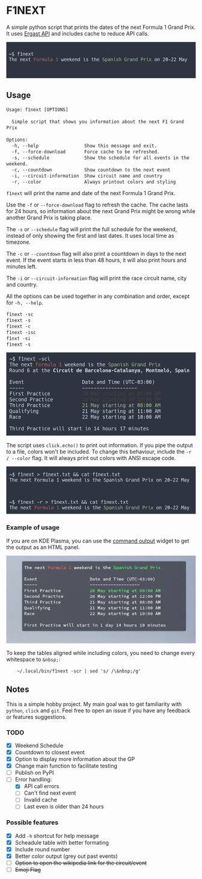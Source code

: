 # F1NEXT

A simple python script that prints the dates of the next Formula 1 Grand Prix.
It uses [Ergast API](https://ergast.com/mrd) and includes cache to reduce API calls.

![Example of output](https://raw.githubusercontent.com/ralacerda/f1next/main/screenshots/screenshot1.png "Example")

## Usage

```
Usage: f1next [OPTIONS]

  Simple script that shows you information about the next F1 Grand Prix

Options:
  -h, --help                 Show this message and exit.
  -f, --force-download       Force cache to be refreshed.
  -s, --schedule             Show the schedule for all events in the weekend.
  -c, --countdown            Show countdown to the next event
  -i, --circuit-information  Show circuit name and country
  -r, --color                Always printout colors and styling

```


`f1next` will print the name and date of the next Formula 1 Grand Prix.

Use the `-f` or `--force-download` flag to refresh the cache.
The cache lasts for 24 hours, so information about the next Grand Prix might be wrong while another Grand Prix is taking place.

The `-s` or `--schedule` flag will print the full schedule for the weekend, instead of only showing the first and last dates.
It uses local time as timezone.

The `-c` or `--countdown` flag will also print a countdown in days to the next event. If the event starts in less than 48 hours, it will also print hours and minutes left.

The `-i` or `--circuit-information` flag will print the race circuit name, city and country.

All the options can be used together in any combination and order, except for `-h, --help`.

    f1next -sc
    f1next -s
    f1next -c
    f1next -isc
    f1nxt -si
    f1next -s

![All output options at the same time](https://raw.githubusercontent.com/ralacerda/f1next/main/screenshots/screenshot3.png "All output options")

The script uses `click.echo()` to print out information. If you pipe the output to a file, colors won't be included.
To change this behaviour, include the `-r / --color` flag. It will always print out colors with ANSI escape code.

![Piping to a file](https://raw.githubusercontent.com/ralacerda/f1next/main/screenshots/screenshot2.png "Pipe to file")


### Example of usage

If you are on KDE Plasma, you can use the [command output](https://store.kde.org/p/1166510/) widget to get the output as an HTML panel.   

![Command output usage](https://raw.githubusercontent.com/ralacerda/f1next/main/screenshots/screenshot4.png "Example of usage")

To keep the tables aligned while including colors, you need to change every whitespace to `&nbsp;`:
```
    ~/.local/bin/f1next -scr | sed 's/ /\&nbsp;/g'
```
## Notes

This is a simple hobby project. My main goal was to get familiarity with `python`, `click` and `git`. 
Feel free to open an issue if you have any feedback or features suggestions.

### TODO

- [x] Weekend Schedule 
- [x] Countdown to closest event 
- [x] Option to display more information about the GP 
- [x] Change main function to facilitate testing
- [ ] Publish on PyPI
- [ ] Error handling:
  - [x] API call errors
  - [ ] Can't find next event
  - [ ] Invalid cache
  - [ ] Last even is older than 24 hours

### Possible features

- [x] Add `-h` shortcut for help message
- [x] Scheadule table with better formating
- [x] Include round number
- [x] Better color output (grey out past events)
- [ ] ~~Option to open the wikipedia link for the circuit/event~~
- [ ] ~~Emoji Flag~~
